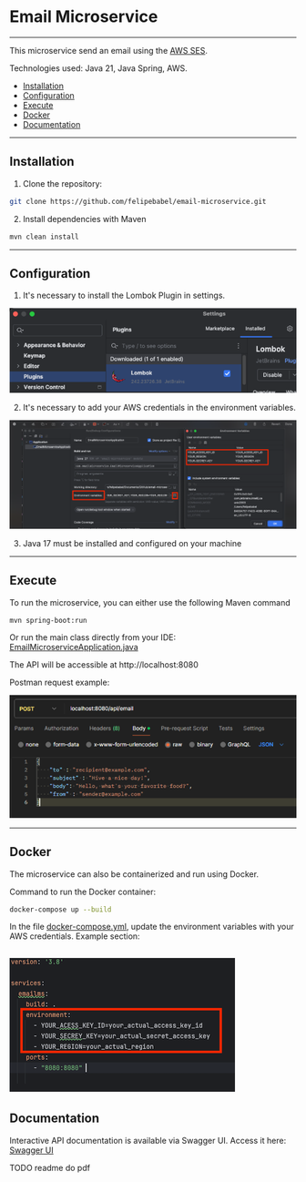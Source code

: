 # Email Microservice

---
This microservice send an email using the [AWS SES](https://aws.amazon.com/pt/ses/).

Technologies used: Java 21, Java Spring, AWS.


- [Installation](#installation)
- [Configuration](#configuration)
- [Execute](#execute)
- [Docker](#docker)
- [Documentation](#documentation)

---

## Installation

1. Clone the repository:

```bash
git clone https://github.com/felipebabel/email-microservice.git
```

2. Install dependencies with Maven

```bash
mvn clean install
```

---

## Configuration

1. It's necessary to install the Lombok Plugin in settings.

![img.png](assets/img1.png)

2. It's necessary to add your AWS credentials in the environment variables.

![img_2.png](assets/img2.png)

3. Java 17 must be installed and configured on your machine

---

## Execute

To run the microservice, you can either use the following Maven command

```task
mvn spring-boot:run
```

Or run the main class directly from your IDE:
[EmailMicroserviceApplication.java](src/main/java/com/emailmicroservice/EmailMicroserviceApplication.java)

The API will be accessible at http://localhost:8080

Postman request example:

![img_1.png](assets/img3.png)

---

## Docker

The microservice can also be containerized and run using Docker.

Command to run the Docker container:

```bash
docker-compose up --build 
```

In the file [docker-compose.yml](docker-compose.yml), update the environment variables with your AWS credentials.
Example section:

![img_1.png](assets/img4.png)
---

## Documentation

Interactive API documentation is available via Swagger UI.
Access it here:
[Swagger UI](http://localhost:8080/swagger-ui/index.html#/)

TODO readme do pdf